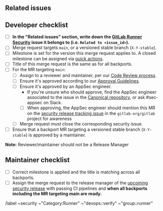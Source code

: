 <!--

# README first!

This MR should be created on `gitlab.com/gitlab-org/security/gitlab-runner`.

See [the general developer security release guidelines](https://gitlab.com/gitlab-org/release/docs/blob/master/general/security/developer.md).

-->

## Related issues

<!-- Mention the GitLab Security issue this MR is related to -->

## Developer checklist

- [ ] **In the "Related issues" section, write down the [GitLab Runner Security] issue it belongs to (i.e. `Related to <issue_id>`).**
- [ ] Merge request targets `main`, or a versioned stable branch (`X-Y-stable`).
- [ ] Milestone is set for the version this merge request applies to. A closed milestone can be assigned via [quick actions].
- [ ] Title of this merge request is the same as for all backports.
- [ ] For the MR targeting `main`:
  - [ ] Assign to a reviewer and maintainer, per our [Code Review process].
  - [ ] Ensure it's approved according to our [Approval Guidelines].
  - [ ] Ensure it's approved by an AppSec engineer.
    - If you're unsure who should approve, find the AppSec engineer associated to the issue in the [Canonical repository], or ask #sec-appsec on Slack.
    - [ ] When approving, the AppSec engineer should mention this MR on the [security release tracking issue] in the `gitlab-org/gitlab` project for awareness
  - [ ] Merge request _must_ close the corresponding security issue.
- [ ] Ensure that a backport MR targeting a versioned stable branch (`X-Y-stable`) is approved by a maintainer.

**Note:** Reviewer/maintainer should not be a Release Manager

## Maintainer checklist

- [ ] Correct milestone is applied and the title is matching across all backports.
- [ ] Assign the merge request to the release manager of the [upcoming
  security
  release](https://gitlab.com/gitlab-org/gitlab-runner/-/issues?scope=all&utf8=%E2%9C%93&state=opened&label_name[]=security&label_name[]=upcoming%20security%20release)
  with passing CI pipelines and **when all backports including the MR
  targeting main are ready.**

/label ~security ~"Category:Runner" ~"devops::verify" ~"group::runner"

[GitLab Runner Security]: https://gitlab.com/gitlab-org/security/gitlab-runner
[quick actions]: https://docs.gitlab.com/user/project/quick_actions/#quick-actions-for-issues-merge-requests-and-epics
[Code Review process]: https://docs.gitlab.com/development/code_review/
[Approval Guidelines]: https://docs.gitlab.com/development/code_review/#approval-guidelines
[Canonical repository]: https://gitlab.com/gitlab-org/gitlab-runner
[security release tracking issue]: https://gitlab.com/gitlab-org/gitlab/-/issues/?scope=all&utf8=%E2%9C%93&state=opened&label_name%5B%5D=upcoming%20security%20release

